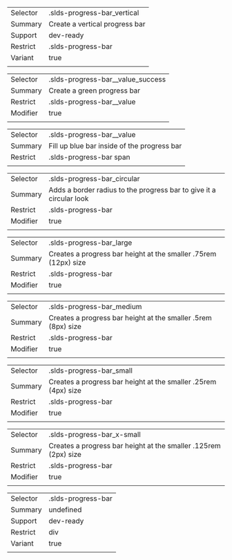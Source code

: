 
|  |  |
|-------|-------|
| Selector | .slds-progress-bar_vertical |
| Summary | Create a vertical progress bar |
| Support | dev-ready |
| Restrict | .slds-progress-bar |
| Variant | true |
|  |  |


|  |  |
|-------|-------|
| Selector | .slds-progress-bar__value_success |
| Summary | Create a green progress bar |
| Restrict | .slds-progress-bar__value |
| Modifier | true |
|  |  |


|  |  |
|-------|-------|
| Selector | .slds-progress-bar__value |
| Summary | Fill up blue bar inside of the progress bar |
| Restrict | .slds-progress-bar span |
|  |  |


|  |  |
|-------|-------|
| Selector | .slds-progress-bar_circular |
| Summary | Adds a border radius to the progress bar to give it a circular look |
| Restrict | .slds-progress-bar |
| Modifier | true |
|  |  |


|  |  |
|-------|-------|
| Selector | .slds-progress-bar_large |
| Summary | Creates a progress bar height at the smaller .75rem (12px) size |
| Restrict | .slds-progress-bar |
| Modifier | true |
|  |  |


|  |  |
|-------|-------|
| Selector | .slds-progress-bar_medium |
| Summary | Creates a progress bar height at the smaller .5rem (8px) size |
| Restrict | .slds-progress-bar |
| Modifier | true |
|  |  |


|  |  |
|-------|-------|
| Selector | .slds-progress-bar_small |
| Summary | Creates a progress bar height at the smaller .25rem (4px) size |
| Restrict | .slds-progress-bar |
| Modifier | true |
|  |  |


|  |  |
|-------|-------|
| Selector | .slds-progress-bar_x-small |
| Summary | Creates a progress bar height at the smaller .125rem (2px) size |
| Restrict | .slds-progress-bar |
| Modifier | true |
|  |  |


|  |  |
|-------|-------|
| Selector | .slds-progress-bar |
| Summary | undefined |
| Support | dev-ready |
| Restrict | div |
| Variant | true |
|  |  |

